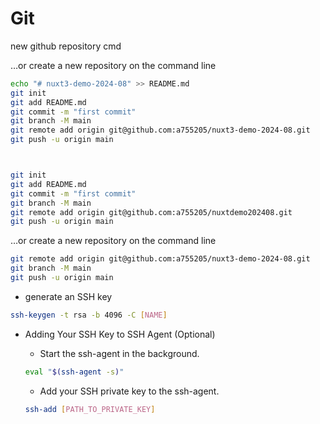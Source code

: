 # Git

new github repository cmd

…or create a new repository on the command line

```bash
echo "# nuxt3-demo-2024-08" >> README.md
git init
git add README.md
git commit -m "first commit"
git branch -M main
git remote add origin git@github.com:a755205/nuxt3-demo-2024-08.git
git push -u origin main



git init
git add README.md
git commit -m "first commit"
git branch -M main
git remote add origin git@github.com:a755205/nuxtdemo202408.git
git push -u origin main
```

…or create a new repository on the command line

```bash
git remote add origin git@github.com:a755205/nuxt3-demo-2024-08.git
git branch -M main
git push -u origin main
```


- generate an SSH key
```bash
ssh-keygen -t rsa -b 4096 -C [NAME]
```

- Adding Your SSH Key to SSH Agent (Optional)

    - Start the ssh-agent in the background.
    ```bash
    eval "$(ssh-agent -s)"
    ```

    - Add your SSH private key to the ssh-agent.
    ```bash
    ssh-add [PATH_TO_PRIVATE_KEY]
    ```


